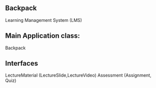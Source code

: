 ## Backpack

Learning Management System (LMS)

## Main Application class:

Backpack

## Interfaces

LectureMaterial (LectureSlide,LectureVideo)
Assessment (Assignment, Quiz)
